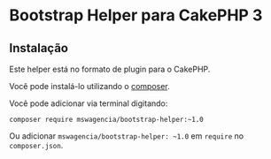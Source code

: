 # Bootstrap Helper para CakePHP 3

## Instalação

Este helper está no formato de plugin para o CakePHP.

Você pode instalá-lo utilizando o [composer](http://getcomposer.org).

Você pode adicionar via terminal digitando:

```
composer require mswagencia/bootstrap-helper:~1.0
```

Ou adicionar `mswagencia/bootstrap-helper: ~1.0` em `require` no `composer.json`.
